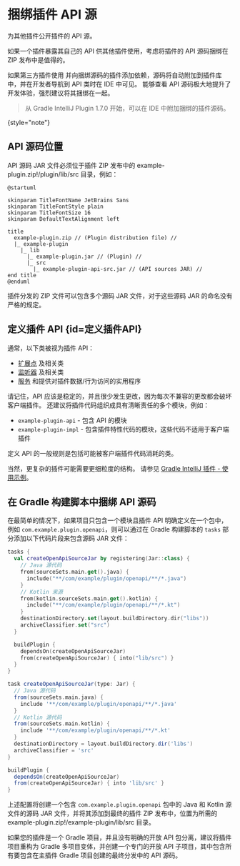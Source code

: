 # 捆绑插件 API 源

<!-- Copyright 2000-2024 JetBrains s.r.o. and contributors. Use of this source code is governed by the Apache 2.0 license. -->

<link-summary>为其他插件公开插件的 API 源。</link-summary>

如果一个插件暴露其自己的 API 供其他插件使用，考虑将插件的 API 源码捆绑在 ZIP 发布中是值得的。

如果第三方插件使用 [](tools_gradle_intellij_plugin.md) 并向捆绑源码的插件添加依赖，源码将自动附加到插件库中，并在开发者导航到 API 类时在 IDE 中可见。
能够查看 API 源码极大地提升了开发体验，强烈建议将其捆绑在一起。

> 从 Gradle IntelliJ Plugin 1.7.0 开始，可以在 IDE 中附加捆绑的插件源码。
>
{style="note"}

## API 源码位置

API 源码 JAR 文件必须位于插件 ZIP 发布中的 <path>example-plugin.zip!/plugin/lib/src</path> 目录，例如：

```plantuml
@startuml

skinparam TitleFontName JetBrains Sans
skinparam TitleFontStyle plain
skinparam TitleFontSize 16
skinparam DefaultTextAlignment left

title
  example-plugin.zip // (Plugin distribution file) //
  |_ example-plugin
    |_ lib
      |_ example-plugin.jar // (Plugin) //
      |_ src
        |_ example-plugin-api-src.jar // (API sources JAR) //
end title
@enduml
```

插件分发的 ZIP 文件可以包含多个源码 JAR 文件，对于这些源码 JAR 的命名没有严格的规定。

## 定义插件 API {id=定义插件API}

通常，以下类被视为插件 API：

- [扩展点](plugin_extension_points.md) 及相关类
- [监听器](plugin_listeners.md) 及相关类
- [服务](plugin_services.md) 和提供对插件数据/行为访问的实用程序

请记住，API 应该是稳定的，并且很少发生更改，因为每次不兼容的更改都会破坏客户端插件。
还建议将插件代码组织成具有清晰责任的多个模块，例如：

- `example-plugin-api` - 包含 API 的模块
- `example-plugin-impl` - 包含插件特性代码的模块，这些代码不适用于客户端插件

定义 API 的一般规则是包括可能被客户端插件代码消耗的类。

当然，更复杂的插件可能需要更细粒度的结构。
请参见 [Gradle IntelliJ 插件 - 使用示例](tools_gradle_intellij_plugin_examples.md)。

## 在 Gradle 构建脚本中捆绑 API 源码

在最简单的情况下，如果项目只包含一个模块且插件 API 明确定义在一个包中，例如 `com.example.plugin.openapi`，则可以通过在 Gradle 构建脚本的 `tasks` 部分添加以下代码片段来包含源码 JAR 文件：

<tabs>
<tab title="Kotlin">

```kotlin
tasks {
  val createOpenApiSourceJar by registering(Jar::class) {
    // Java 源代码
    from(sourceSets.main.get().java) {
      include("**/com/example/plugin/openapi/**/*.java")
    }
    // Kotlin 来源
    from(kotlin.sourceSets.main.get().kotlin) {
      include("**/com/example/plugin/openapi/**/*.kt")
    }
    destinationDirectory.set(layout.buildDirectory.dir("libs"))
    archiveClassifier.set("src")
  }

  buildPlugin {
    dependsOn(createOpenApiSourceJar)
    from(createOpenApiSourceJar) { into("lib/src") }
  }
}
```

</tab>
<tab title="Groovy">

```groovy
task createOpenApiSourceJar(type: Jar) {
  // Java 源代码
  from(sourceSets.main.java) {
    include '**/com/example/plugin/openapi/**/*.java'
  }
  // Kotlin 源代码
  from(sourceSets.main.kotlin) {
    include '**/com/example/plugin/openapi/**/*.kt'
  }
  destinationDirectory = layout.buildDirectory.dir('libs')
  archiveClassifier = 'src'
}

buildPlugin {
  dependsOn(createOpenApiSourceJar)
  from(createOpenApiSourceJar) { into 'lib/src' }
}
```

</tab>
</tabs>


上述配置将创建一个包含 `com.example.plugin.openapi` 包中的 Java 和 Kotlin 源文件的源码 JAR 文件，并将其添加到最终的插件 ZIP 发布中，位置为所需的 <path>example-plugin.zip!/example-plugin/lib/src</path> 目录。

如果您的插件是一个 Gradle 项目，并且没有明确的开放 API 包分离，建议将插件项目重构为 Gradle 多项目变体，并创建一个专门的开放 API 子项目，其中包含所有要包含在主插件 Gradle 项目创建的最终分发中的 API 源码。